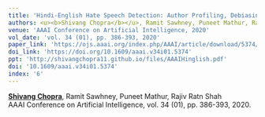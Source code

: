 ```yaml
---
title: 'Hindi-English Hate Speech Detection: Author Profiling, Debiasing, and Practical Perspectives'
authors: <u><b>Shivang Chopra</b></u>, Ramit Sawhney, Puneet Mathur, Rajiv Ratn Shah
venue: 'AAAI Conference on Artificial Intelligence, 2020'
vol_date: 'vol. 34 (01), pp. 386-393, 2020'
paper_link: 'https://ojs.aaai.org/index.php/AAAI/article/download/5374/5230'
doi_link: 'https://doi.org/10.1609/aaai.v34i01.5374'
ppt: 'http://shivangchopra11.github.io/files/AAAIHinglish.pdf'
doi: '10.1609/aaai.v34i01.5374'
index: '6'
---
```

<u><b>Shivang Chopra</b></u>, Ramit Sawhney, Puneet Mathur, Rajiv Ratn Shah <br>
AAAI Conference on Artificial Intelligence, vol. 34 (01), pp. 386-393, 2020.
